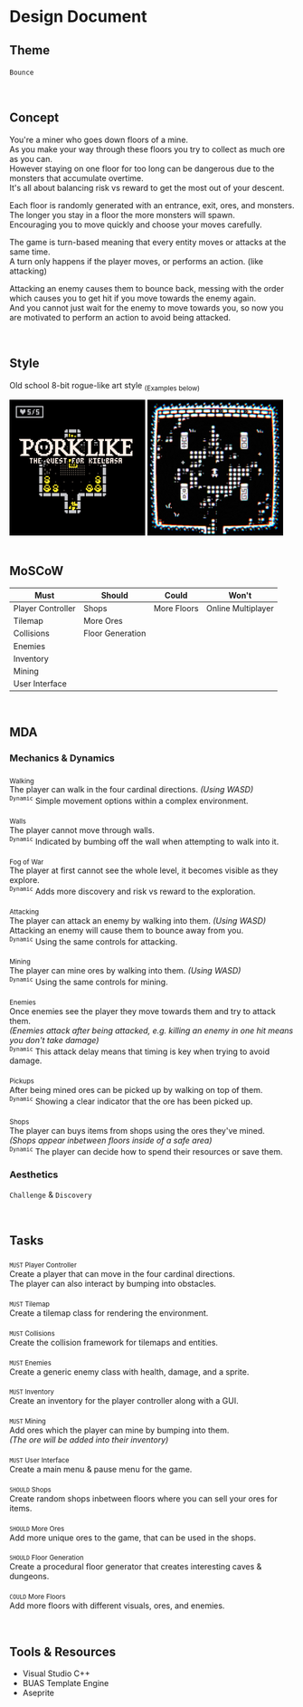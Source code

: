 # Design Document

## Theme

``Bounce``

<br>

## Concept

You're a miner who goes down floors of a mine.<br>
As you make your way through these floors you try to collect as much ore as you can.<br>
However staying on one floor for too long can be dangerous due to the monsters that accumulate overtime.<br>
It's all about balancing risk vs reward to get the most out of your descent.

Each floor is randomly generated with an entrance, exit, ores, and monsters.<br>
The longer you stay in a floor the more monsters will spawn.<br>
Encouraging you to move quickly and choose your moves carefully.

The game is turn-based meaning that every entity moves or attacks at the same time.<br>
A turn only happens if the player moves, or performs an action. (like attacking)

Attacking an enemy causes them to bounce back, messing with the order which causes you to get hit if you move towards the enemy again.<br>
And you cannot just wait for the enemy to move towards you, so now you are motivated to perform an action to avoid being attacked.

<br>

## Style

Old school 8-bit rogue-like art style <sub>(Examples below)</sub>

<div>
  <img src="./assets/pork.png" width=240px>
  <img src="./assets/stray.png" width=240px>
</div>

<div class="page"/>

<br>

## MoSCoW

| Must              | Should           | Could       | Won't              |
| ----------------- | ---------------- | ----------- | ------------------ |
| Player Controller | Shops            | More Floors | Online Multiplayer |
| Tilemap           | More Ores        |             |                    |
| Collisions        | Floor Generation |             |                    |
| Enemies           |                  |             |                    |
| Inventory         |                  |             |                    |
| Mining            |                  |             |                    |
| User Interface    |                  |             |                    |

<br>

## MDA

### Mechanics & Dynamics

<sub>Walking</sub><br>
The player can walk in the four cardinal directions.
*(Using WASD)*<br>
<sup><code>Dynamic</code></sup> Simple movement options within a complex environment.

<sub>Walls</sub><br>
The player cannot move through walls.<br>
<sup><code>Dynamic</code></sup> Indicated by bumbing off the wall when attempting to walk into it.

<sub>Fog of War</sub><br>
The player at first cannot see the whole level, it becomes visible as they explore.<br>
<sup><code>Dynamic</code></sup> Adds more discovery and risk vs reward to the exploration.

<sub>Attacking</sub><br>
The player can attack an enemy by walking into them. *(Using WASD)*<br>
Attacking an enemy will cause them to bounce away from you.<br>
<sup><code>Dynamic</code></sup> Using the same controls for attacking.

<sub>Mining</sub><br>
The player can mine ores by walking into them.
*(Using WASD)*<br>
<sup><code>Dynamic</code></sup> Using the same controls for mining.

<sub>Enemies</sub><br>
Once enemies see the player they move towards them and try to attack them.<br>
*(Enemies attack after being attacked, e.g. killing an enemy in one hit means you don't take damage)*<br>
<sup><code>Dynamic</code></sup> This attack delay means that timing is key when trying to avoid damage.

<sub>Pickups</sub><br>
After being mined ores can be picked up by walking on top of them.<br>
<sup><code>Dynamic</code></sup> Showing a clear indicator that the ore has been picked up.

<sub>Shops</sub><br>
The player can buys items from shops using the ores they've mined.<br>
*(Shops appear inbetween floors inside of a safe area)*<br>
<sup><code>Dynamic</code></sup> The player can decide how to spend their resources or save them.

### Aesthetics

``Challenge`` & ``Discovery``

<br>

## Tasks

<sub><code>MUST</code> Player Controller</sub><br>
Create a player that can move in the four cardinal directions.<br>
The player can also interact by bumping into obstacles.

<sub><code>MUST</code> Tilemap</sub><br>
Create a tilemap class for rendering the environment.

<sub><code>MUST</code> Collisions</sub><br>
Create the collision framework for tilemaps and entities.

<sub><code>MUST</code> Enemies</sub><br>
Create a generic enemy class with health, damage, and a sprite.

<sub><code>MUST</code> Inventory</sub><br>
Create an inventory for the player controller along with a GUI.

<sub><code>MUST</code> Mining</sub><br>
Add ores which the player can mine by bumping into them.<br>
*(The ore will be added into their inventory)*

<sub><code>MUST</code> User Interface</sub><br>
Create a main menu & pause menu for the game.

<sub><code>SHOULD</code> Shops</sub><br>
Create random shops inbetween floors where you can sell your ores for items.

<sub><code>SHOULD</code> More Ores</sub><br>
Add more unique ores to the game, that can be used in the shops.

<sub><code>SHOULD</code> Floor Generation</sub><br>
Create a procedural floor generator that creates interesting caves & dungeons.

<sub><code>COULD</code> More Floors</sub><br>
Add more floors with different visuals, ores, and enemies.

<br>

## Tools & Resources

- Visual Studio C++
- BUAS Template Engine
- Aseprite

<div class="page"/>